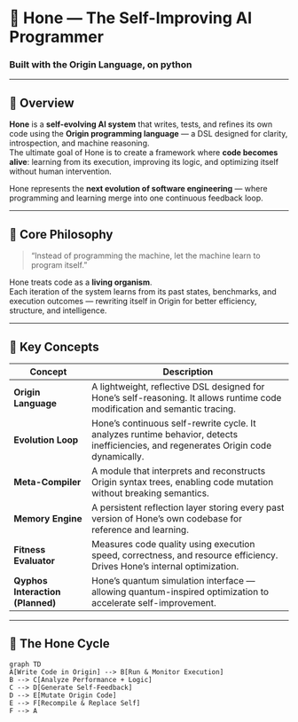 # 🧠 Hone — The Self-Improving AI Programmer
### Built with the Origin Language, on python

---

## 🚀 Overview
**Hone** is a **self-evolving AI system** that writes, tests, and refines its own code using the **Origin programming language** — a DSL designed for clarity, introspection, and machine reasoning.  
The ultimate goal of Hone is to create a framework where **code becomes alive**: learning from its execution, improving its logic, and optimizing itself without human intervention.

Hone represents the **next evolution of software engineering** — where programming and learning merge into one continuous feedback loop.

---

## 🧩 Core Philosophy

> “Instead of programming the machine, let the machine learn to program itself.”

Hone treats code as a **living organism**.  
Each iteration of the system learns from its past states, benchmarks, and execution outcomes — rewriting itself in Origin for better efficiency, structure, and intelligence.

---

## 🧬 Key Concepts

| Concept | Description |
|----------|--------------|
| **Origin Language** | A lightweight, reflective DSL designed for Hone’s self-reasoning. It allows runtime code modification and semantic tracing. |
| **Evolution Loop** | Hone’s continuous self-rewrite cycle. It analyzes runtime behavior, detects inefficiencies, and regenerates Origin code dynamically. |
| **Meta-Compiler** | A module that interprets and reconstructs Origin syntax trees, enabling code mutation without breaking semantics. |
| **Memory Engine** | A persistent reflection layer storing every past version of Hone’s own codebase for reference and learning. |
| **Fitness Evaluator** | Measures code quality using execution speed, correctness, and resource efficiency. Drives Hone’s internal optimization. |
| **Qyphos Interaction (Planned)** | Hone’s quantum simulation interface — allowing quantum-inspired optimization to accelerate self-improvement. |

---

## 🧠 The Hone Cycle

```mermaid
graph TD
A[Write Code in Origin] --> B[Run & Monitor Execution]
B --> C[Analyze Performance + Logic]
C --> D[Generate Self-Feedback]
D --> E[Mutate Origin Code]
E --> F[Recompile & Replace Self]
F --> A
